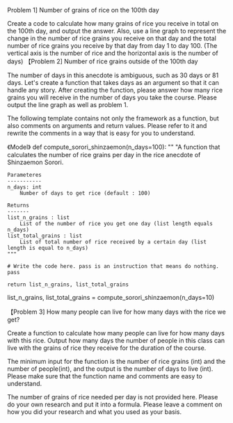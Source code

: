 Problem 1] Number of grains of rice on the 100th day

Create a code to calculate how many grains of rice you receive in total on the 100th day, and output the answer. Also, use a line graph to represent the change in the number of rice grains you receive on that day and the total number of rice grains you receive by that day from day 1 to day 100. (The vertical axis is the number of rice and the horizontal axis is the number of days)
【Problem 2] Number of rice grains outside of the 100th day

The number of days in this anecdote is ambiguous, such as 30 days or 81 days. Let's create a function that takes days as an argument so that it can handle any story. After creating the function, please answer how many rice grains you will receive in the number of days you take the course. Please output the line graph as well as problem 1.

The following template contains not only the framework as a function, but also comments on arguments and return values. Please refer to it and rewrite the comments in a way that is easy for you to understand.

《Model》
def compute_sorori_shinzaemon(n_days=100):
    "" "A function that calculates the number of rice grains per day in the rice anecdote of Shinzaemon Sorori.

    Parameteres
    -----------
    n_days: int
        Number of days to get rice (default : 100)

    Returns
    -------
    list_n_grains : list
        List of the number of rice you get one day (list length equals n_days)
    list_total_grains : list
        List of total number of rice received by a certain day (list length is equal to n_days)
    """

    # Write the code here. pass is an instruction that means do nothing.
    pass

    return list_n_grains, list_total_grains

list_n_grains, list_total_grains = compute_sorori_shinzaemon(n_days=10)

【Problem 3] How many people can live for how many days with the rice we get?

Create a function to calculate how many people can live for how many days with this rice. Output how many days the number of people in this class can live with the grains of rice they receive for the duration of the course.

The minimum input for the function is the number of rice grains (int) and the number of people(int), and the output is the number of days to live (int). Please make sure that the function name and comments are easy to understand.

The number of grains of rice needed per day is not provided here. Please do your own research and put it into a formula. Please leave a comment on how you did your research and what you used as your basis.
